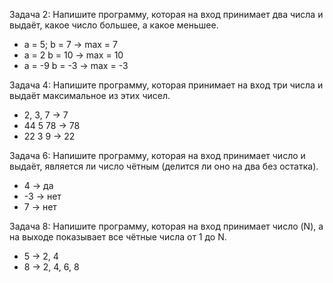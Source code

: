 Задача 2: Напишите программу, которая на вход принимает два числа и выдаёт, какое число большее, а какое меньшее.

- a = 5; b = 7 -> max = 7
- a = 2 b = 10 -> max = 10
- a = -9 b = -3 -> max = -3


Задача 4: Напишите программу, которая принимает на вход три числа и выдаёт максимальное из этих чисел.

- 2, 3, 7 -> 7
- 44 5 78 -> 78
- 22 3 9 -> 22


Задача 6: Напишите программу, которая на вход принимает число и выдаёт, является ли число чётным (делится ли оно на два без остатка).

- 4 -> да
- -3 -> нет
- 7 -> нет


Задача 8: Напишите программу, которая на вход принимает число (N), а на выходе показывает все чётные числа от 1 до N.

- 5 -> 2, 4
- 8 -> 2, 4, 6, 8
